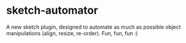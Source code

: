 # sketch-automator
A new sketch plugin, designed to automate as much as possible object manipulations (align, resize, re-order). Fun, fun, fun :)
